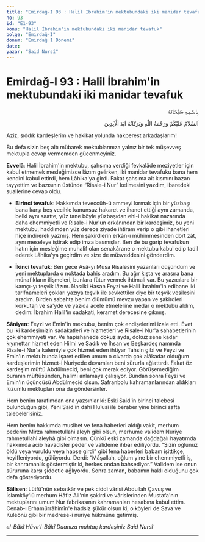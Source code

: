 ```yaml
---
title: "Emirdağ-I 93 : Halil İbrahim'in mektubundaki iki manidar tevafuk"
no: 93
id: "E1-93"
konu: "Halil İbrahim'in mektubundaki iki manidar tevafuk"
bolge: "Emirdağ-I"
donem: "Emirdağ 1 Dönemi"
date: 
yazar: "Said Nursî"
---
```


# Emirdağ-I 93 : Halil İbrahim'in mektubundaki iki manidar tevafuk

<p class="arabic" dir="rtl" title="Meal: “Her türlü noksan sıfatlardan yüce olan Allah’ın adıyla.”">بِاسْمِهِ سُبْحَانَهُ</p>

<p class="arabic" dir="rtl" title="Meal: “Allah'ın selamı, rahmeti ve bereketleri ebediyyen üzerinize olsun.”">اَلسَّلاَمُ عَلَيْكُمْ وَرَحْمَةُ اللّٰهِ وَبَرَكَاتُهُ اَبَدَ الْآبِدِينَ</p>

Aziz, sıddık kardeşlerim ve hakikat yolunda hakperest arkadaşlarım!

Bu defa sizin beş altı mübarek mektublarınıza yalnız bir tek müşevveş mektupla cevap vermemden gücenmeyiniz.

**Evvelâ**: Halil İbrahim'in mektubu, şahsıma verdiği fevkalâde meziyetler için kabul etmemek mesleğimizce lâzım gelirken, iki manidar tevafuku bana hem kendini kabul ettirdi, hem Lâhika'ya girdi. Fakat şahsıma ait kısmını bazan tayyettim ve bazısının üstünde “Risale-i Nur” kelimesini yazdım, ibaredeki suallerine cevap oldu.

- **Birinci tevafuk**: Hakkımda teveccüh-ü ammeyi kırmak için bir yüzbaşı bana karşı beş vecihle kanunsuz hakaret ve ihanet ettiği aynı zamanda, belki aynı saatte, yüz tane böyle yüzbaşıdan ehl-i hakikat nazarında daha ehemmiyetli ve Risale-i Nur'un erkânından bir kardeşimiz, bu yeni mektubu, haddimden yüz derece ziyade ihtiram verip o gibi ihanetleri hiçe indirerek yazmış. Hem şakirdlerin erkân-ı mühimmesinden dört zât, aynı meseleye iştirak edip imza basmışlar. Ben de bu garip tevafukun hatırı için mesleğime muhalif olan senakârane o mektubu kabul edip tadil ederek Lâhika'ya geçirdim ve size de müsveddesini gönderdim.

- **İkinci tevafuk**: Ben gece Asâ-yı Musa Risalesini yazanları düşündüm ve yeni mektuplarda o noktada bahis aradım. Bu ağır kışta ve arasıra bana münafıkların ilişmeleri, bunlara fütur vermek ihtimali var. Bu yazıcılara bir kamçı-yı teşvik lâzım. Nasılki Hasan Feyzi ve Halil İbrahim'in edibane iki tarifnameleri çokları yazıya teşvik ile sevkettiler diye bir teşvik vesilesini aradım. Birden sabahta benim ölümümü mevzu yapan ve şakirdleri korkutan ve sa'yde ve yazıda acele etmelerine medar o mektubu aldım, dedim: İbrahim Halil'in sadakati, keramet derecesine çıkmış.

**Sâniyen**: Feyzi ve Emin'in mektubu, benim çok endişelerimi izale etti. Evet bu iki kardeşimizin sadakatleri ve hizmetleri ve Risale-i Nur'a sahabetlerinin çok ehemmiyeti var. Ve hapishanede dokuz ayda, dokuz sene kadar kıymettar hizmet eden Hilmi ve Sadık ve İhsan ve Beşkardeş namında Risale-i Nur'a kalemiyle çok hizmet eden ihtiyar Tahsin gibi ve Feyzi ve Emin'in mektubunda işaret edilen umum o civarda çok alâkadar olduğum kardeşlerimin hizmet-i Nuriyede devamları beni sürurla ağlattırdı. Fakat öz kardeşim müftü Abdülmecid, beni çok merak ediyor. Görüşemediğim buranın müftüsünden, halimi anlamaya çalışıyor. Bundan sonra Feyzi ve Emin'in üçüncüsü Abdülmecid olsun. Safranbolu kahramanlarından aldıkları lüzumlu mektupları ona da göndersinler.

Hem benim tarafımdan ona yazsınlar ki: Eski Said'in birinci talebesi bulunduğun gibi, Yeni Said'in dahi Hulusi ile beraber yine birinci safta talebelerisiniz.

Hem benim hakkımda musibet ve fena haberleri aldığı vakit, merhum pederim Mirza rahmetullahi aleyh gibi olsun, merhume validem Nuriye rahmetullahi aleyhâ gibi olmasın. Çünkü eski zamanda dağdağalı hayatımda hakkımda acib havadisler peder ve valideme ihbar ediliyordu. “Sizin oğlunuz öldü veya vuruldu veya hapse girdi” gibi fena haberleri babam işittikçe, keyifleniyordu, gülüyordu. Derdi: “Mâşallah, oğlum yine bir ehemmiyetli iş, bir kahramanlık göstermiştir ki, herkes ondan bahsediyor.” Validem ise onun süruruna karşı şiddetle ağlıyordu. Sonra zaman, babamın haklı olduğunu çok defa gösteriyordu.

**Sâlisen**: Lütfü'nün sebatkâr ve pek ciddi vârisi Abdullah Çavuş ve İslamköy'lü merhum Hâfız Ali'nin şakird ve vârislerinden Mustafa'nın mektuplarını umum Nur fabrikasının kahramanları hesabına kabul ettim. Cenab-ı Erhamürrâhimîn'e hadsiz şükür olsun ki, o köyleri de Sava ve Kuleönü gibi bir medrese-i nuriye hükmüne getirmiş.

*el-Bâkî Hüve’l-Bâkî*
*Duanıza muhtaç kardeşiniz*
*Said Nursî*

***
